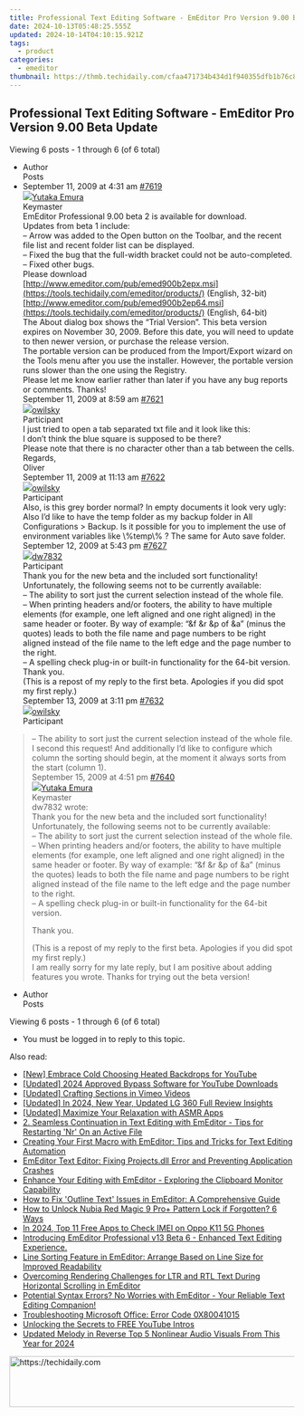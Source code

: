 ```yaml
---
title: Professional Text Editing Software - EmEditor Pro Version 9.00 Beta Update
date: 2024-10-13T05:48:25.555Z
updated: 2024-10-14T04:10:15.921Z
tags:
  - product
categories:
  - emeditor
thumbnail: https://thmb.techidaily.com/cfaa471734b434d1f940355dfb1b76c8db9d162f456d0da8fe799d1c6ecd8924.jpg
---
```


## Professional Text Editing Software - EmEditor Pro Version 9.00 Beta Update

Viewing 6 posts - 1 through 6 (of 6 total)

* Author  
Posts
* September 11, 2009 at 4:31 am [#7619](https://tools.techidaily.com/emeditor/products/)  
[![](https://secure.gravatar.com/avatar/a0a6377144ed3636f985d87303f65ed2?s=80&d=identicon&r=g)Yutaka Emura](https://www.emeditor.com/forums/users/yemura/ "View Yutaka Emura's profile")  
Keymaster  
EmEditor Professional 9.00 beta 2 is available for download.  
 Updates from beta 1 include:  
 – Arrow was added to the Open button on the Toolbar, and the recent file list and recent folder list can be displayed.  
 – Fixed the bug that the full-width bracket could not be auto-completed.  
 – Fixed other bugs.  
 Please download  
[http://www.emeditor.com/pub/emed900b2epx.msi](https://tools.techidaily.com/emeditor/products/) (English, 32-bit)  
[http://www.emeditor.com/pub/emed900b2ep64.msi](https://tools.techidaily.com/emeditor/products/) (English, 64-bit)  
 The About dialog box shows the “Trial Version”. This beta version expires on November 30, 2009\. Before this date, you will need to update to then newer version, or purchase the release version.  
 The portable version can be produced from the Import/Export wizard on the Tools menu after you use the installer. However, the portable version runs slower than the one using the Registry.  
 Please let me know earlier rather than later if you have any bug reports or comments. Thanks!  
September 11, 2009 at 8:59 am [#7621](https://tools.techidaily.com/emeditor/products/)  
[![](https://secure.gravatar.com/avatar/2e1c9efc2430993c71be903dc5b131c3?s=80&d=identicon&r=g)owilsky](https://www.emeditor.com/forums/users/owilsky/ "View owilsky's profile")  
Participant  
I just tried to open a tab separated txt file and it look like this:  
 I don’t think the blue square is supposed to be there?  
 Please note that there is no character other than a tab between the cells.  
 Regards,  
 Oliver  
September 11, 2009 at 11:13 am [#7622](https://tools.techidaily.com/emeditor/products/)  
[![](https://secure.gravatar.com/avatar/2e1c9efc2430993c71be903dc5b131c3?s=80&d=identicon&r=g)owilsky](https://www.emeditor.com/forums/users/owilsky/ "View owilsky's profile")  
Participant  
Also, is this grey border normal? In empty documents it look very ugly:  
 Also I’d like to have the temp folder as my backup folder in All Configurations > Backup. Is it possible for you to implement the use of environment variables like \\%temp\\% ? The same for Auto save folder.  
September 12, 2009 at 5:43 pm [#7627](https://tools.techidaily.com/emeditor/products/)  
[![](https://secure.gravatar.com/avatar/b6788840c87463b5c665b88df80d1908?s=80&d=identicon&r=g)dw7832](https://www.emeditor.com/forums/users/dw7832/ "View dw7832's profile")  
Participant  
Thank you for the new beta and the included sort functionality! Unfortunately, the following seems not to be currently available:  
 – The ability to sort just the current selection instead of the whole file.  
 – When printing headers and/or footers, the ability to have multiple elements (for example, one left aligned and one right aligned) in the same header or footer. By way of example: “&f &r &p of &a” (minus the quotes) leads to both the file name and page numbers to be right aligned instead of the file name to the left edge and the page number to the right.  
 – A spelling check plug-in or built-in functionality for the 64-bit version.  
 Thank you.  
 (This is a repost of my reply to the first beta. Apologies if you did spot my first reply.)  
September 13, 2009 at 3:11 pm [#7632](https://tools.techidaily.com/emeditor/products/)  
[![](https://secure.gravatar.com/avatar/2e1c9efc2430993c71be903dc5b131c3?s=80&d=identicon&r=g)owilsky](https://www.emeditor.com/forums/users/owilsky/ "View owilsky's profile")  
Participant  
> – The ability to sort just the current selection instead of the whole file.  
 I second this request! And additionally I’d like to configure which column the sorting should begin, at the moment it always sorts from the start (column 1).  
September 15, 2009 at 4:51 pm [#7640](https://tools.techidaily.com/emeditor/products/)  
[![](https://secure.gravatar.com/avatar/a0a6377144ed3636f985d87303f65ed2?s=80&d=identicon&r=g)Yutaka Emura](https://www.emeditor.com/forums/users/yemura/ "View Yutaka Emura's profile")  
Keymaster  
> dw7832 wrote:  
> Thank you for the new beta and the included sort functionality! Unfortunately, the following seems not to be currently available:  
> – The ability to sort just the current selection instead of the whole file.  
> – When printing headers and/or footers, the ability to have multiple elements (for example, one left aligned and one right aligned) in the same header or footer. By way of example: “&f &r &p of &a” (minus the quotes) leads to both the file name and page numbers to be right aligned instead of the file name to the left edge and the page number to the right.  
> – A spelling check plug-in or built-in functionality for the 64-bit version.  
>  
> Thank you.  
>  
> (This is a repost of my reply to the first beta. Apologies if you did spot my first reply.)  
 I am really sorry for my late reply, but I am positive about adding features you wrote. Thanks for trying out the beta version!
* Author  
Posts

Viewing 6 posts - 1 through 6 (of 6 total)

* You must be logged in to reply to this topic.

<ins class="adsbygoogle"
     style="display:block"
     data-ad-format="autorelaxed"
     data-ad-client="ca-pub-7571918770474297"
     data-ad-slot="1223367746"></ins>

<ins class="adsbygoogle"
     style="display:block"
     data-ad-client="ca-pub-7571918770474297"
     data-ad-slot="8358498916"
     data-ad-format="auto"
     data-full-width-responsive="true"></ins>

<span class="atpl-alsoreadstyle">Also read:</span>
<div><ul>
<li><a href="https://youtube-videos.techidaily.com/new-embrace-cold-choosing-heated-backdrops-for-youtube/"><u>[New] Embrace Cold Choosing Heated Backdrops for YouTube</u></a></li>
<li><a href="https://facebook-record-videos.techidaily.com/updated-2024-approved-bypass-software-for-youtube-downloads/"><u>[Updated] 2024 Approved Bypass Software for YouTube Downloads</u></a></li>
<li><a href="https://vimeo-videos.techidaily.com/updated-crafting-sections-in-vimeo-videos/"><u>[Updated] Crafting Sections in Vimeo Videos</u></a></li>
<li><a href="https://article-files.techidaily.com/updated-in-2024-new-year-updated-lg-360-full-review-insights/"><u>[Updated] In 2024, New Year, Updated LG 360 Full Review Insights</u></a></li>
<li><a href="https://youtube-web.techidaily.com/ed-maximize-your-relaxation-with-asmr-apps/"><u>[Updated] Maximize Your Relaxation with ASMR Apps</u></a></li>
<li><a href="https://win-info.techidaily.com/2-seamless-continuation-in-text-editing-with-emeditor-tips-for-restarting-nr-on-an-active-file/"><u>2. Seamless Continuation in Text Editing with EmEditor - Tips for Restarting 'Nr' On an Active File</u></a></li>
<li><a href="https://win-info.techidaily.com/creating-your-first-macro-with-emeditor-tips-and-tricks-for-text-editing-automation/"><u>Creating Your First Macro with EmEditor: Tips and Tricks for Text Editing Automation</u></a></li>
<li><a href="https://win-info.techidaily.com/emeditor-text-editor-fixing-projectsdll-error-and-preventing-application-crashes/"><u>EmEditor Text Editor: Fixing Projects.dll Error and Preventing Application Crashes</u></a></li>
<li><a href="https://win-info.techidaily.com/enhance-your-editing-with-emeditor-exploring-the-clipboard-monitor-capability/"><u>Enhance Your Editing with EmEditor - Exploring the Clipboard Monitor Capability</u></a></li>
<li><a href="https://win-info.techidaily.com/how-to-fix-outline-text-issues-in-emeditor-a-comprehensive-guide/"><u>How to Fix 'Outline Text' Issues in EmEditor: A Comprehensive Guide</u></a></li>
<li><a href="https://easy-unlock-android.techidaily.com/how-to-unlock-nubia-red-magic-9-proplus-pattern-lock-if-forgotten-6-ways-by-drfone-android/"><u>How to Unlock Nubia Red Magic 9 Pro+ Pattern Lock if Forgotten? 6 Ways</u></a></li>
<li><a href="https://sim-unlock.techidaily.com/in-2024-top-11-free-apps-to-check-imei-on-oppo-k11-5g-phones-by-drfone-android/"><u>In 2024, Top 11 Free Apps to Check IMEI on Oppo K11 5G Phones</u></a></li>
<li><a href="https://win-info.techidaily.com/introducing-emeditor-professional-v13-beta-6-enhanced-text-editing-experience/"><u>Introducing EmEditor Professional v13 Beta 6 - Enhanced Text Editing Experience.</u></a></li>
<li><a href="https://win-info.techidaily.com/line-sorting-feature-in-emeditor-arrange-based-on-line-size-for-improved-readability/"><u>Line Sorting Feature in EmEditor: Arrange Based on Line Size for Improved Readability</u></a></li>
<li><a href="https://win-info.techidaily.com/overcoming-rendering-challenges-for-ltr-and-rtl-text-during-horizontal-scrolling-in-emeditor/"><u>Overcoming Rendering Challenges for LTR and RTL Text During Horizontal Scrolling in EmEditor</u></a></li>
<li><a href="https://win-info.techidaily.com/potential-syntax-errors-no-worries-with-emeditor-your-reliable-text-editing-companion/"><u>Potential Syntax Errors? No Worries with EmEditor - Your Reliable Text Editing Companion!</u></a></li>
<li><a href="https://win11-tips.techidaily.com/troubleshooting-microsoft-office-error-code-0x80041015/"><u>Troubleshooting Microsoft Office: Error Code 0X80041015</u></a></li>
<li><a href="https://youtube-web.techidaily.com/king-the-secrets-to-free-youtube-intros/"><u>Unlocking the Secrets to FREE YouTube Intros</u></a></li>
<li><a href="https://sound-optimizing.techidaily.com/updated-melody-in-reverse-top-5-nonlinear-audio-visuals-from-this-year-for-2024/"><u>Updated Melody in Reverse Top 5 Nonlinear Audio Visuals From This Year for 2024</u></a></li>
</ul></div>

<!-- affiliate ads begin -->
<a href="https://appsumo.8odi.net/c/5597632/2151892/7443" target="_top" id="2151892">
  <img src="//a.impactradius-go.com/display-ad/7443-2151892" border="0" alt="https://techidaily.com" width="600" height="90"/>
</a>
<img height="0" width="0" src="https://appsumo.8odi.net/i/5597632/2151892/7443" style="position:absolute;visibility:hidden;" border="0" />
<!-- affiliate ads end -->

